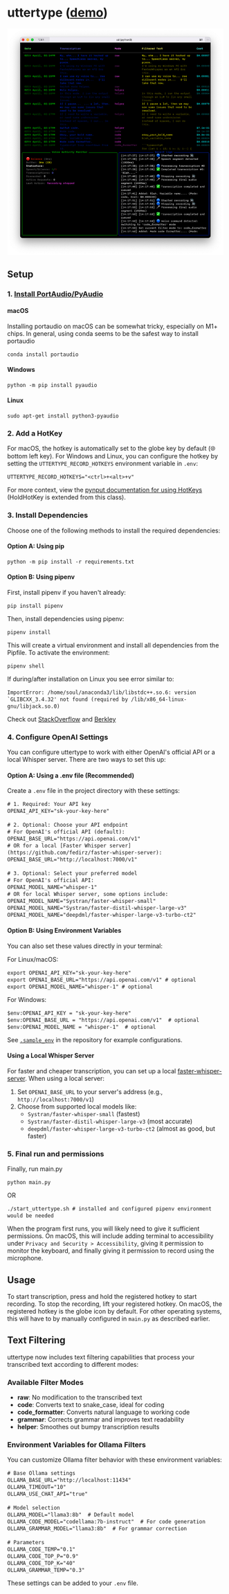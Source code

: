 # uttertype ([demo](https://www.youtube.com/watch?v=eSDYIFzU_fY))

<img src="./assets/sample_terminal.png" alt="alt text" style="width: 500px;"/>

## Setup

### 1. [Install PortAudio/PyAudio](https://people.csail.mit.edu/hubert/pyaudio/)
#### macOS
Installing portaudio on macOS can be somewhat tricky, especially on M1+ chips. In general, using conda seems to be the safest way to install portaudio
```
conda install portaudio
```
#### Windows
```
python -m pip install pyaudio
```
#### Linux
```
sudo apt-get install python3-pyaudio
```
### 2. Add a HotKey
For macOS, the hotkey is automatically set to the globe key by default (&#127760; bottom left key). For Windows and Linux, you can configure the hotkey by setting the `UTTERTYPE_RECORD_HOTKEYS` environment variable in `.env`:
```env
UTTERTYPE_RECORD_HOTKEYS="<ctrl>+<alt>+v"
```

For more context, view the [pynput documentation for using HotKeys](https://pynput.readthedocs.io/en/latest/keyboard.html#global-hotkeys) (HoldHotKey is extended from this class).

### 3. Install Dependencies
Choose one of the following methods to install the required dependencies:

#### Option A: Using pip
```shell
python -m pip install -r requirements.txt
```

#### Option B: Using pipenv
First, install pipenv if you haven't already:
```shell
pip install pipenv
```

Then, install dependencies using pipenv:
```shell
pipenv install
```

This will create a virtual environment and install all dependencies from the Pipfile. To activate the environment:
```shell
pipenv shell
```


If during/after installation on Linux you see error similar to:
```
ImportError: /home/soul/anaconda3/lib/libstdc++.so.6: version `GLIBCXX_3.4.32' not found (required by /lib/x86_64-linux-gnu/libjack.so.0)
```
Check out [StackOverflow](https://stackoverflow.com/questions/72540359/glibcxx-3-4-30-not-found-for-librosa-in-conda-virtual-environment-after-tryin) and [Berkley](https://bcourses.berkeley.edu/courses/1478831/pages/glibcxx-missing)


### 4. Configure OpenAI Settings

You can configure uttertype to work with either OpenAI's official API or a local Whisper server. There are two ways to set this up:

#### Option A: Using a .env file (Recommended)
Create a `.env` file in the project directory with these settings:

```env
# 1. Required: Your API key
OPENAI_API_KEY="sk-your-key-here"

# 2. Optional: Choose your API endpoint
# For OpenAI's official API (default):
OPENAI_BASE_URL="https://api.openai.com/v1"
# OR for a local [Faster Whisper server](https://github.com/fedirz/faster-whisper-server):
OPENAI_BASE_URL="http://localhost:7000/v1"

# 3. Optional: Select your preferred model
# For OpenAI's official API:
OPENAI_MODEL_NAME="whisper-1"
# OR for local Whisper server, some options include:
OPENAI_MODEL_NAME="Systran/faster-whisper-small"
OPENAI_MODEL_NAME="Systran/faster-distil-whisper-large-v3"
OPENAI_MODEL_NAME="deepdml/faster-whisper-large-v3-turbo-ct2"
```

#### Option B: Using Environment Variables
You can also set these values directly in your terminal:

For Linux/macOS:
```shell
export OPENAI_API_KEY="sk-your-key-here"
export OPENAI_BASE_URL="https://api.openai.com/v1" # optional
export OPENAI_MODEL_NAME="whisper-1" # optional
```

For Windows:
```shell
$env:OPENAI_API_KEY = "sk-your-key-here"
$env:OPENAI_BASE_URL = "https://api.openai.com/v1"  # optional
$env:OPENAI_MODEL_NAME = "whisper-1"  # optional
```

See [`.sample_env`](.sample_env) in the repository for example configurations.

#### Using a Local Whisper Server
For faster and cheaper transcription, you can set up a local [faster-whisper-server](https://github.com/fedirz/faster-whisper-server). When using a local server:

1. Set `OPENAI_BASE_URL` to your server's address (e.g., `http://localhost:7000/v1`)
2. Choose from supported local models like:
   - `Systran/faster-whisper-small` (fastest)
   - `Systran/faster-distil-whisper-large-v3` (most accurate)
   - `deepdml/faster-whisper-large-v3-turbo-ct2` (almost as good, but faster)

### 5. Final run and permissions
Finally, run main.py
```shell
python main.py
```
OR
```shell
./start_uttertype.sh # installed and configured pipenv environment would be needed
```

When the program first runs, you will likely need to give it sufficient permissions. On macOS, this will include adding terminal to accessibility under `Privacy and Security > Accessibility`, giving it permission to monitor the keyboard, and finally giving it permission to record using the microphone.

## Usage
To start transcription, press and hold the registered hotkey to start recording. To stop the recording, lift your registered hotkey. On macOS, the registered hotkey is the globe icon by default. For other operating systems, this will have to by manually configured in `main.py` as described earlier.

## Text Filtering

uttertype now includes text filtering capabilities that process your transcribed text according to different modes:

### Available Filter Modes

- **raw**:                No modification to the transcribed text
- **code**:               Converts text to snake_case, ideal for coding
- **code_formatter**:     Converts natural language to working code
- **grammar**:            Corrects grammar and improves text readability
- **helper**:             Smoothes out bumpy transcription results

### Environment Variables for Ollama Filters

You can customize Ollama filter behavior with these environment variables:

```env
# Base Ollama settings
OLLAMA_BASE_URL="http://localhost:11434"
OLLAMA_TIMEOUT="10"
OLLAMA_USE_CHAT_API="true"

# Model selection
OLLAMA_MODEL="llama3:8b"  # Default model
OLLAMA_CODE_MODEL="codellama:7b-instruct"  # For code generation
OLLAMA_GRAMMAR_MODEL="llama3:8b"  # For grammar correction

# Parameters
OLLAMA_CODE_TEMP="0.1"
OLLAMA_CODE_TOP_P="0.9"
OLLAMA_CODE_TOP_K="40"
OLLAMA_GRAMMAR_TEMP="0.3"
```

These settings can be added to your `.env` file.
